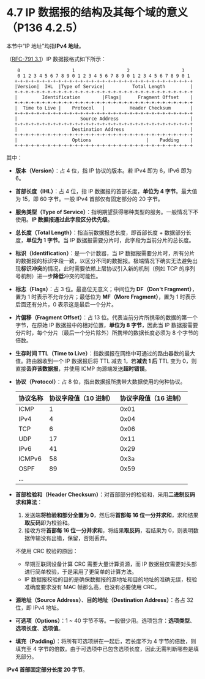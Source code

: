 # 4.7 IP 数据报的结构及其每个域的意义（P136 4.2.5）

本节中“IP 地址”均指**IPv4 地址**。

（[RFC-791 3.1](https://datatracker.ietf.org/doc/html/rfc791#section-3.1)）IP 数据报格式如下所示：

```
    0                   1                   2                   3
    0 1 2 3 4 5 6 7 8 9 0 1 2 3 4 5 6 7 8 9 0 1 2 3 4 5 6 7 8 9 0 1
   +-+-+-+-+-+-+-+-+-+-+-+-+-+-+-+-+-+-+-+-+-+-+-+-+-+-+-+-+-+-+-+-+
   |Version|  IHL  |Type of Service|          Total Length         |
   +-+-+-+-+-+-+-+-+-+-+-+-+-+-+-+-+-+-+-+-+-+-+-+-+-+-+-+-+-+-+-+-+
   |         Identification        |Flags|      Fragment Offset    |
   +-+-+-+-+-+-+-+-+-+-+-+-+-+-+-+-+-+-+-+-+-+-+-+-+-+-+-+-+-+-+-+-+
   |  Time to Live |    Protocol   |         Header Checksum       |
   +-+-+-+-+-+-+-+-+-+-+-+-+-+-+-+-+-+-+-+-+-+-+-+-+-+-+-+-+-+-+-+-+
   |                       Source Address                          |
   +-+-+-+-+-+-+-+-+-+-+-+-+-+-+-+-+-+-+-+-+-+-+-+-+-+-+-+-+-+-+-+-+
   |                    Destination Address                        |
   +-+-+-+-+-+-+-+-+-+-+-+-+-+-+-+-+-+-+-+-+-+-+-+-+-+-+-+-+-+-+-+-+
   |                    Options                    |    Padding    |
   +-+-+-+-+-+-+-+-+-+-+-+-+-+-+-+-+-+-+-+-+-+-+-+-+-+-+-+-+-+-+-+-+
```

其中：

+ **版本（Version）**：占 4 位，指 IP 协议的版本。若 IPv4 即为 6，IPv6 即为 6。

+ **首部长度（IHL）**：占 4 位，指 IP 数据报的首部长度，**单位为 4 字节**。最大值为 15，即 60 字节。一般 IPv4 首部仅有固定部分的 20 字节。

+ **服务类型（Type of Service）**：指明期望获得哪种类型的服务。一般情况下不使用。**IP 数据报通过此字段区分优先级**。

+ **总长度（Total Length）**：指当前数据报总长度，即首部长度 + 数据部分长度，**单位为 1 字节**。当 IP 数据报需要分片时，此字段为当前分片的总长度。

+ **标识（Identification）**：是一个计数器，当 IP 数据报需要分片时，所有分片的数据报的标识字段一致，以区分不同的数据报。极端情况下确实无法避免出现**标识冲突**的情况，此时需要依赖上层协议引入新的机制（例如 TCP 的序列号机制）进一步**降低**冲突的可能性。

+ **标志（Flags）**：占 3 位。最高位无意义；中间位为 **DF（Don't Fragment）**，置为 1 时表示不允许分片；最低位为 **MF（More Fragment）**，置为 1 时表示后面还有分片，0 表示这是最后一个分片。

+ **片偏移（Fragment Offset）**：占 13 位。代表当前分片所携带的数据的第一个字节，在原始 IP 数据报中的相对位置，**单位为 8 字节**，因此当 IP 数据报需要分片时，每个分片（最后一个分片除外）所携带的数据长度必须为 8 个字节的倍数。

+ **生存时间 TTL（Time to Live）**：指数据报在网络中可通过的路由器数的最大值。路由器收到一个 IP 数据报后将 TTL 减去 1，若**减去 1 后** TTL 变为 0，则直接**丢弃该数据报**，并使用 ICMP 向源端发送**超时错误**。

+ **协议（Protocol）**：占 8 位，指出数据报所携带大数据使用的何种协议。

  | 协议名称   | 协议字段值（10 进制） | 协议字段值（16 进制） |
  |--------|--------------|--------------|
  | ICMP   | 1            | 0x01         |
  | IPv4   | 4            | 0x04         |
  | TCP    | 6            | 0x06         |
  | UDP    | 17           | 0x11         |
  | IPv6   | 41           | 0x29         |
  | ICMPv6 | 58           | 0x3a         |
  | OSPF   | 89           | 0x59         |
  | ...    |              |              |

+ **首部检验和（Header Checksum）**：对首部部分的检验和，采用**二进制反码求和算法**：

    1. 发送端**将检验和部分全置为 0**，然后将**首部每 16 位一分并求和**，求和结果**取反码**即为校验和。
    2. 接收方将**首部每 16 位一分并求和**，将结果**取反码**，若结果为 0，则表明数据传输没有出错，保留，否则丢弃。

  不使用 CRC 校验的原因：

   + 早期互联网设备计算 CRC 需要大量计算资源，而 IP 数据报仅需要对头部进行简单校验，于是采用了更简单的计算方法。
   + IP 数据报校验的目的是确保数据报的源地址和目的地址的准确无误，校验准确度要求没有 MAC 帧那么高，也没有必要使用 CRC。

+ **源地址（Source Address）**、**目的地址（Destination Address）**：各占 32 位，即 IPv4 地址。

+ **可选项（Options）**：1 ~ 40 字节不等。一般很少用。选项包含：**选项类型**、**选项长度**、**选项值**。

+ **填充（Padding）**：将所有可选项拼在一起后，若长度不为 4 字节的倍数，则填充至 4 字节的倍数。由于可选项中已包含选项长度，因此无需判断哪些是填充部分。

**IPv4 首部固定部分长度 20 字节**。